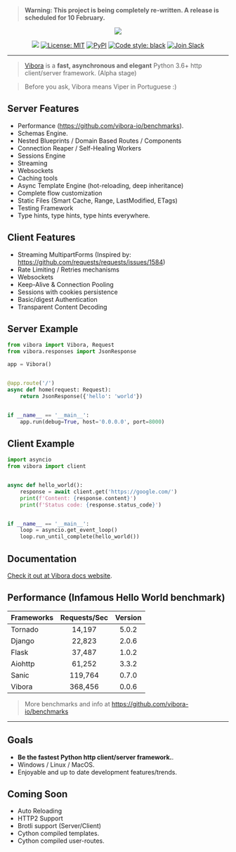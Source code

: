 > **Warning: This project is being completely re-written. A release is scheduled for 10 February.**

<p align="center">
  <a href="https://vibora.io"><img src="https://raw.githubusercontent.com/vibora-io/vibora/master/docs/logo.png"></a>
</p>

<p align="center">
  <a href="https://circleci.com/gh/vibora-io/vibora"><img src="https://circleci.com/gh/vibora-io/vibora.svg?style=shield"></a>
  <a href="https://github.com/vibora-io/vibora/blob/master/LICENSE"><img alt="License: MIT" src="https://img.shields.io/badge/License-MIT-yellow.svg"></a>
  <a href="https://pypi.org/project/vibora/"><img alt="PyPI" src="https://img.shields.io/pypi/v/vibora.svg"></a>
  <a href="https://github.com/ambv/black"><img alt="Code style: black" src="https://img.shields.io/badge/code%20style-black-000000.svg"></a>
  <a target="_blank" href="https://join.slack.com/t/vibora-io/shared_invite/enQtNDAxMTQ4NDc5NDYzLTA2YTdmNmM0YmY4ZTY0Y2JjZjc0ODgwMmJjY2I0MmVkODFiYzc4YjM0NGMyOTkxMjZlNTliZDU1ZmFhYWZmNjU"><img alt="Join Slack" src="https://img.shields.io/badge/join-slack-E02462.svg"></a>
</p>

-----------------------------------------------------------
> [Vibora](https://vibora.io) is a **fast, asynchronous and elegant** Python 3.6+ http client/server framework. (Alpha stage)

> Before you ask, Vibora means Viper in Portuguese :)


Server Features
---------------
* Performance (https://github.com/vibora-io/benchmarks).
* Schemas Engine.
* Nested Blueprints / Domain Based Routes / Components
* Connection Reaper / Self-Healing Workers
* Sessions Engine
* Streaming
* Websockets
* Caching tools
* Async Template Engine (hot-reloading, deep inheritance)
* Complete flow customization
* Static Files (Smart Cache, Range, LastModified, ETags)
* Testing Framework
* Type hints, type hints, type hints everywhere.


Client Features
---------------
* Streaming MultipartForms (Inspired by: https://github.com/requests/requests/issues/1584)
* Rate Limiting / Retries mechanisms
* Websockets
* Keep-Alive & Connection Pooling
* Sessions with cookies persistence
* Basic/digest Authentication
* Transparent Content Decoding

Server Example
--------------
```python
from vibora import Vibora, Request
from vibora.responses import JsonResponse

app = Vibora()


@app.route('/')
async def home(request: Request):
    return JsonResponse({'hello': 'world'})


if __name__ == '__main__':
    app.run(debug=True, host='0.0.0.0', port=8000)
```

Client Example
--------------

```python
import asyncio
from vibora import client


async def hello_world():
    response = await client.get('https://google.com/')
    print(f'Content: {response.content}')
    print(f'Status code: {response.status_code}')


if __name__ == '__main__':
    loop = asyncio.get_event_loop()
    loop.run_until_complete(hello_world())
```

Documentation
-------------
[Check it out at Vibora docs website](https://docs.vibora.io).

Performance (Infamous Hello World benchmark)
-----------
| Frameworks    | Requests/Sec  | Version  |
| ------------- |:-------------:|:--------:|
| Tornado       | 14,197         | 5.0.2   |
| Django        | 22,823         | 2.0.6   |
| Flask         | 37,487         | 1.0.2   |
| Aiohttp       | 61,252         | 3.3.2   |
| Sanic         | 119,764        | 0.7.0   |
| Vibora        | 368,456        | 0.0.6   |
> More benchmarks and info at https://github.com/vibora-io/benchmarks
----
Goals
-----
* **Be the fastest Python http client/server framework.**.
* Windows / Linux / MacOS.
* Enjoyable and up to date development features/trends.

Coming Soon
-----------
* Auto Reloading
* HTTP2 Support
* Brotli support (Server/Client)
* Cython compiled templates.
* Cython compiled user-routes.
